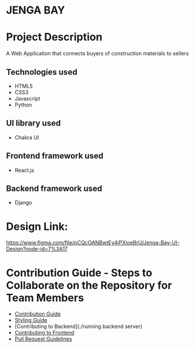 # JENGA BAY

# Project Description
A Web Application that connects buyers of construction materials to sellers

## Technologies used
<ul>
  <li>HTML5</li>
  <li>CSS3</li>
  <li>Javascript</li>
  <li>Python</li>
</ul>

## UI library used
<ul>
  <li>Chakra UI</li>
</ul>  

## Frontend framework used
<ul>
  <li>React.js</li>
</ul>

## Backend framework used
<ul>
  <li>Django</li>
</ul>

# Design Link:
https://www.figma.com/file/pCQcOANBwtEy4jPXioeBrU/Jenga-Bay-UI-Design?node-id=7%3A17

<!-- 
## Live Site Link:

## **Project Documentation Link:**  -->

# Contribution Guide - Steps to Collaborate on the Repository for Team Members
- [Contribution Guide](docs/CONTRIBUTING.md)
- [Styling Guide](docs/STYLING.md)
- [Contributing to Backend](./running backend server)
- [Contributing to Frontend](jenga_bay/frontend/README.md)
- [Pull Request Guidelines](docs/MAKINGPRS.md)

